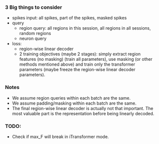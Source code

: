 ### 3 Big things to consider
- spikes input: all spikes, part of the spikes, masked spikes
- query
  - region query: all regions in this session, all regions in all sessions, random regions
  - neuron query
- loss:
  - region-wise linear decoder
  - 2 training objectives (maybe 2 stages): simply extract region features (no masking) (train all parameters), use masking
    (or other methods mentioned above) and train only the transformer parameters (maybe freeze the region-wise linear decoder parameters).



### Notes
- We assume region queries within each batch are the same.
- We assume padding/masking within each batch are the same.
- The final region-wise linear decoder is actually not that important. The most valuable part is the representation
  before being linearly decoded.


### TODO:
- Check if max_F will break in iTransformer mode.